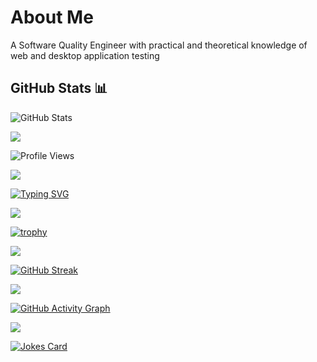 # About Me
A Software Quality Engineer with practical and theoretical knowledge of web and desktop application testing

## GitHub Stats 📊

![GitHub Stats](https://github-readme-stats.vercel.app/api?username=Zhirnoff&show_icons=true&theme=transparent)

<img src="https://raw.githubusercontent.com/andreasbm/readme/master/assets/lines/colored.png">

![Profile Views](https://komarev.com/ghpvc/?username=Zhirnoff)

<img src="https://raw.githubusercontent.com/andreasbm/readme/master/assets/lines/colored.png">

[![Typing SVG](https://readme-typing-svg.herokuapp.com?font=Fira+Code&pause=1000&width=435&lines=Full+Stack+Developer;Open+Source+Enthusiast;Always+learning+new+things)](https://git.io/typing-svg)

<img src="https://raw.githubusercontent.com/andreasbm/readme/master/assets/lines/colored.png">

[![trophy](https://github-profile-trophy.vercel.app/?username=Zhirnoff&theme=onedark)](https://github.com/ryo-ma/github-profile-trophy)

<img src="https://raw.githubusercontent.com/andreasbm/readme/master/assets/lines/colored.png">

[![GitHub Streak](https://github-readme-streak-stats.herokuapp.com/?user=Zhirnoff&theme=dark)](https://git.io/streak-stats)

<img src="https://raw.githubusercontent.com/andreasbm/readme/master/assets/lines/colored.png">

[![GitHub Activity Graph](https://activity-graph.herokuapp.com/graph?username=Zhirnoff&theme=github-light)](https://github.com/Ashutosh00710/github-readme-activity-graph)

<img src="https://raw.githubusercontent.com/andreasbm/readme/master/assets/lines/colored.png">

<!-- Случайная шутка про программирование -->
[![Jokes Card](https://readme-jokes.vercel.app/api)](https://github.com/ABSphreak/readme-jokes)

